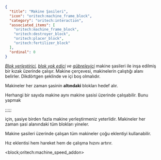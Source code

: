 ```json
{
  "title": "Makine Şasileri",
  "icon": "oritech:machine_frame_block",
  "category": "oritech:interaction",
  "associated_items": [
    "oritech:machine_frame_block",
    "oritech:destroyer_block",
    "oritech:placer_block",
    "oritech:fertilizer_block"
  ],
  "ordinal": 0
}
```

*[Blok yerleştirici](^oritech:interaction/block_placer), [blok yok edici](^oritech:interaction/block_destroyer) ve [gübreleyici](^oritech:interaction/fertilizer)* makine şasileri ile inşa edilmiş bir kızak üzerinde çalışır. Makine çerçevesi,
makinelerin çalıştığı alanı belirler. Dikdörtgen şeklinde ve içi boş olmalıdır.

Makineler her zaman şasinin **altındaki** blokları hedef alır.

Herhangi bir sayıda makine aynı makine şasisi üzerinde çalışabilir. Bunu yapmak

;;;;;

için, şasiye birden fazla makine yerleştirmeniz yeterlidir. Makineler her zaman şasi alanındaki tüm blokları yineler. 

Makine şasileri üzerinde çalışan tüm makineler çoğu eklentiyi kullanabilir. 

Hız eklentisi hem hareket hem de çalışma hızını artırır.

<block;oritech:machine_speed_addon>
